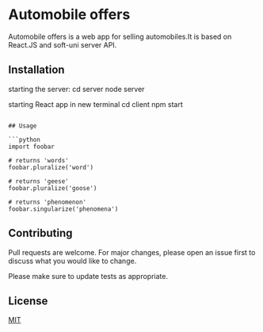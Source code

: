 # Automobile offers

Automobile offers is a web app for selling automobiles.It is based on React.JS and soft-uni server API.

## Installation


starting the server:
cd server
node server

starting React app
in new terminal
cd client
npm start

```

## Usage

```python
import foobar

# returns 'words'
foobar.pluralize('word')

# returns 'geese'
foobar.pluralize('goose')

# returns 'phenomenon'
foobar.singularize('phenomena')
```

## Contributing
Pull requests are welcome. For major changes, please open an issue first to discuss what you would like to change.

Please make sure to update tests as appropriate.

## License
[MIT](https://choosealicense.com/licenses/mit/)

